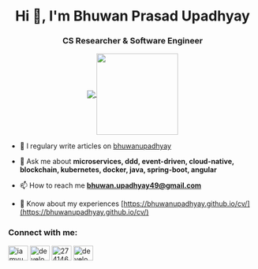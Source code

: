 <h1 align="center">Hi 👋, I'm Bhuwan Prasad Upadhyay</h1>
<h3 align="center">CS Researcher & Software Engineer</h3>

<p align="center">
  <a href="https://github.com/BhuwanUpadhyay?tab=repositories">
    <img
      align="center"
      src="https://github-readme-stats.vercel.app/api/top-langs/?username=BhuwanUpadhyay&layout=compact"
    />
  </a>
  <a href="https://github.com/BhuwanUpadhyay?tab=repositories">
    <img
      align="center"
      height="165"
      src="https://github-readme-stats.vercel.app/api?username=BhuwanUpadhyay&count_private=true&show_icons=true&custom_title=Github%20Status&hide=issues"
    />
  </a>
</p>


- 📝 I regulary write articles on [bhuwanupadhyay](https://bhuwanupadhyay.github.io)

- 💬 Ask me about **microservices, ddd, event-driven, cloud-native, blockchain, kubernetes, docker, java, spring-boot, angular**

- 📫 How to reach me **bhuwan.upadhyay49@gmail.com**

- 📄 Know about my experiences [https://bhuwanupadhyay.github.io/cv/](https://bhuwanupadhyay.github.io/cv/)

<p align="left">
<h3 align="left">Connect with me:</h3>
<a href="https://twitter.com/iamvuwan" target="blank"><img align="center" src="https://cdn.jsdelivr.net/npm/simple-icons@3.0.1/icons/twitter.svg" alt="iamvuwan" height="30" width="40" /></a>
<a href="https://linkedin.com/in/developerbhuwan" target="blank"><img align="center" src="https://cdn.jsdelivr.net/npm/simple-icons@3.0.1/icons/linkedin.svg" alt="developerbhuwan" height="30" width="40" /></a>
<a href="https://stackoverflow.com/users/2741462" target="blank"><img align="center" src="https://cdn.jsdelivr.net/npm/simple-icons@3.0.1/icons/stackoverflow.svg" alt="2741462" height="30" width="40" /></a>
<a href="https://fb.com/developerbhuwan" target="blank"><img align="center" src="https://cdn.jsdelivr.net/npm/simple-icons@3.0.1/icons/facebook.svg" alt="developerbhuwan" height="30" width="40" /></a>
</p>
